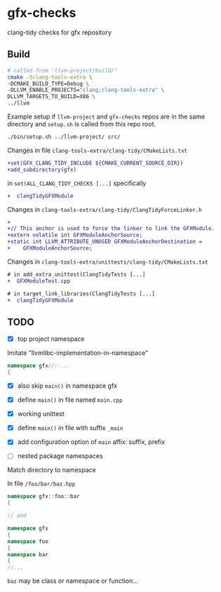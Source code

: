 # gfx-checks

clang-tidy checks for gfx repository

## Build

```sh
# called from 'llvm-project/build/'
cmake -Sclang-tools-extra \
-DCMAKE_BUILD_TYPE=Debug \
-DLLVM_ENABLE_PROJECTS="clang;clang-tools-extra" \
DLLVM_TARGETS_TO_BUILD=X86 \
../llvm 
```

Example setup if `llvm-project` and `gfx-checks` repos are in the
same directory and `setup.sh` is called from this repo root.

```sh
./bin/setup.sh ../llvm-project/ src/
```

Changes in file `clang-tools-extra/clang-tidy/CMakeLists.txt`

```diff
+set(GFX_CLANG_TIDY_INCLUDE ${CMAKE_CURRENT_SOURCE_DIR})
+add_subdirectory(gfx)
```
in `set(ALL_CLANG_TIDY_CHECKS [...]` specifically
```diff
+  clangTidyGFXModule
```

Changes in `clang-tools-extra/clang-tidy/ClangTidyForceLinker.h`
```diff
+
+// This anchor is used to force the linker to link the GFXModule.
+extern volatile int GFXModuleAnchorSource;
+static int LLVM_ATTRIBUTE_UNUSED GFXModuleAnchorDestination =
+    GFXModuleAnchorSource;
```

Changes in `clang-tools-extra/unittests/clang-tidy/CMakeLists.txt`
```diff
# in add_extra_unittest(ClangTidyTests [...]
+  GFXModuleTest.cpp
```
```diff
# in target_link_libraries(ClangTidyTests [...]
+  clangTidyGFXModule
```

## TODO

- [x] top project namespace

Imitate "llvmlibc-implementation-in-namespace"

```cpp
namespace gfx//::...
{
```

- [x] also skip `main()` in namespace gfx

- [x] define `main()` in file named `main.cpp`

- [x] working unittest

- [x] define `main()` in file with suffix `_main`

- [x] add configuration option of `main` affix: suffix, prefix

- [ ] nested package namespaces

Match directory to namespace

In file `/foo/bar/baz.hpp`

```cpp
namespace gfx::foo::bar
{

// and

namespace gfx
{
namespace foo
{
namespace bar
{
//...
```

`baz` may be class or namespace or function...

